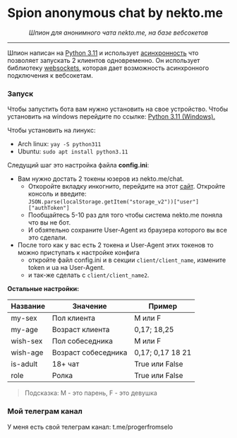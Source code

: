 # Spion anonymous chat by nekto.me

<div align="center">
    <i>Шпион для анонимного чата nekto.me, на базе вебсокетов</i>
</div>

---
Шпион написан на [Python 3.11](https://www.python.org/downloads/release/python-3110/) и использует [асинхронность](https://docs.python.org/3/library/asyncio.html) что позволяет запускать 2 клиентов одновременно. Он использует библиотеку [websockets](https://websockets.readthedocs.io/en/stable/index.html), которая дает возможность асинхронного подключения к вебсокетам.

### Запуск

Чтобы запустить бота вам нужно установить на свое устройство. Чтобы установить на windows перейдите по ссылке: [Python 3.11 (Windows).](https://www.python.org/ftp/python/3.11.0/python-3.11.0-amd64.exe)

Чтобы установить на линукс:
- Arch linux: ```yay -S python311```
- Ubuntu: ```sudo apt install python3.11```

Следущий шаг это настройка файла **config.ini**:

- Вам нужно достать 2 токены юзеров из nekto.me/chat.
    - Откоройте вкладку инкогнито, перейдите на этот [сайт](https://nekto.me/chat). Откройте консоль и введите: ```JSON.parse(localStorage.getItem("storage_v2"))["user"]["authToken"]```
    - Пообщайтесь 5-10 раз для того чтобы система nekto.me поняла что вы не бот.
    - И обзятельно сохраните User-Agent из браузера которого вы все это сделали.
- После того как у вас есть 2 токена и User-Agent этих токенов то можно приступать к настройке конфига
    - откройте файл config.ini и в секции ```client/client_name```, измените token и ua на User-Agent.
    - и так-же сделать с ```client/client_name2```.

**Остальные настройки:**

| Название    | Значение            | Пример            |
| ----------- | -----------         | ---------         |
| my-sex      | Пол клиента         | M или F           |
| my-age      | Возраст клиента     | 0,17; 18,25       |
| wish-sex    | Пол собеседника     | M или F           |
| wish-age    | Возраст собеседника | 0,17; 0,17 18 21  |
| is-adult    | 18+ чат             | True или False    |
| role        | Ролка               | True или False    |

> Подсказка: M - это парень, F - это девушка

### Мой телеграм канал
У меня есть свой телеграм канал: t.me/progerfromselo 